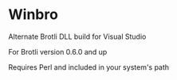 # Winbro
Alternate Brotli DLL build for Visual Studio

For Brotli version 0.6.0 and up

Requires Perl and included in your system's path
